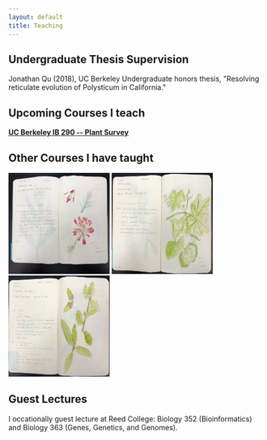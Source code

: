 ```yaml
---
layout: default
title: Teaching
---
```


<script src="http://ajax.googleapis.com/ajax/libs/jquery/1/jquery.min.js"></script>

<script src="http://malsup.github.com/jquery.cycle2.js"></script>

## Undergraduate Thesis Supervision

Jonathan Qu (2018), UC Berkeley Undergraduate honors thesis, "Resolving reticulate evolution of Polysticum in California."

## Upcoming Courses I teach
[**UC Berkeley IB 290 -- Plant Survey**](https://michaelsongagradstudent.github.io/blog/2018/11/13/Integrative-Biology-290-375-Syllabus)

## Other Courses I have taught

<div class="cycle-slideshow"
    data-cycle-fx="scrollHorz"
    data-cycle-pause-on-hover="true"
    data-cycle-speed="200"
    >
    <img src="/images/5.JPG" width="200" height="200" /> 
    <img src="/images/6.JPG" width="200" height="200" /> 
    <img src="/images/7.JPG" width="200" height="200" /> 
</div> 

## Guest Lectures
I occationally guest lecture at Reed College: Biology 352 (Bioinformatics) and Biology 363 (Genes, Genetics, and Genomes).

